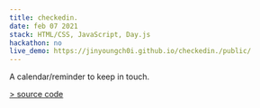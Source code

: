 ```yaml
---
title: checkedin.
date: feb 07 2021
stack: HTML/CSS, JavaScript, Day.js
hackathon: no
live_demo: https://jinyoungch0i.github.io/checkedin./public/
---
```


A calendar/reminder to keep in touch.

[> source code](https://github.com/jinyoungch0i/checkedin.)
